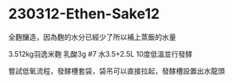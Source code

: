 # 230312-Ethen-Sake12

全麴釀造，因為麴的水分已經少了所以補上蒸飯的水量

3.512kg羽逸米麴  乳酸3g  #7 水3.5+2.5L 10度低溫並行發酵

嘗試低氧流程，發酵槽套袋，袋吊可以直接拉起，發酵槽設置出水龍頭